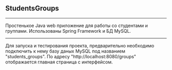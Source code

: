 ## StudentsGroups

---
Простенькое Java web приложение для работы со студентами и группами.
Использованы Spring Framework и БД MySQL.

---
Для запуска и тестирования проекта, предварительно необходимо подключить к нему базу даных MySQL под названием "students_groups".
По адресу "http://localhost:8080/groups" отображается главная страница с интерфейсом.

